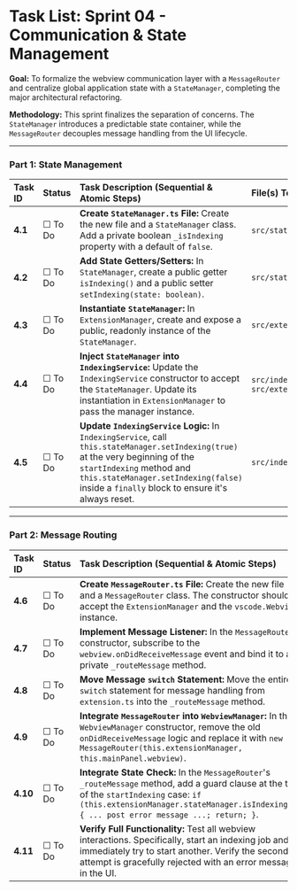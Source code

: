 # Task List: Sprint 04 - Communication & State Management

**Goal:** To formalize the webview communication layer with a `MessageRouter` and centralize global application state with a `StateManager`, completing the major architectural refactoring.

**Methodology:** This sprint finalizes the separation of concerns. The `StateManager` introduces a predictable state container, while the `MessageRouter` decouples message handling from the UI lifecycle.

---

### **Part 1: State Management**

| Task ID | Status | Task Description (Sequential & Atomic Steps) | File(s) To Modify |
| :--- | :--- | :--- | :--- |
| **4.1** | ☐ To Do | **Create `StateManager.ts` File:** Create the new file and a `StateManager` class. Add a private boolean `_isIndexing` property with a default of `false`. | `src/stateManager.ts` (New) |
| **4.2** | ☐ To Do | **Add State Getters/Setters:** In `StateManager`, create a public getter `isIndexing()` and a public setter `setIndexing(state: boolean)`. | `src/stateManager.ts` |
| **4.3** | ☐ To Do | **Instantiate `StateManager`:** In `ExtensionManager`, create and expose a public, readonly instance of the `StateManager`. | `src/extensionManager.ts` |
| **4.4** | ☐ To Do | **Inject `StateManager` into `IndexingService`:** Update the `IndexingService` constructor to accept the `StateManager`. Update its instantiation in `ExtensionManager` to pass the manager instance. | `src/indexing/indexingService.ts`, `src/extensionManager.ts` |
| **4.5** | ☐ To Do | **Update `IndexingService` Logic:** In `IndexingService`, call `this.stateManager.setIndexing(true)` at the very beginning of the `startIndexing` method and `this.stateManager.setIndexing(false)` inside a `finally` block to ensure it's always reset. | `src/indexing/indexingService.ts` |

---

### **Part 2: Message Routing**

| Task ID | Status | Task Description (Sequential & Atomic Steps) | File(s) To Modify |
| :--- | :--- | :--- | :--- |
| **4.6** | ☐ To Do | **Create `MessageRouter.ts` File:** Create the new file and a `MessageRouter` class. The constructor should accept the `ExtensionManager` and the `vscode.Webview` instance. | `src/messageRouter.ts` (New) |
| **4.7** | ☐ To Do | **Implement Message Listener:** In the `MessageRouter` constructor, subscribe to the `webview.onDidReceiveMessage` event and bind it to a private `_routeMessage` method. | `src/messageRouter.ts` |
| **4.8** | ☐ To Do | **Move Message `switch` Statement:** Move the entire `switch` statement for message handling from `extension.ts` into the `_routeMessage` method. | `src/messageRouter.ts`, `src/extension.ts` |
| **4.9** | ☐ To Do | **Integrate `MessageRouter` into `WebviewManager`:** In the `WebviewManager` constructor, remove the old `onDidReceiveMessage` logic and replace it with `new MessageRouter(this.extensionManager, this.mainPanel.webview)`. | `src/webviewManager.ts` |
| **4.10**| ☐ To Do | **Integrate State Check:** In the `MessageRouter`'s `_routeMessage` method, add a guard clause at the top of the `startIndexing` case: `if (this.extensionManager.stateManager.isIndexing()) { ... post error message ...; return; }`. | `src/messageRouter.ts` |
| **4.11**| ☐ To Do | **Verify Full Functionality:** Test all webview interactions. Specifically, start an indexing job and immediately try to start another. Verify the second attempt is gracefully rejected with an error message in the UI. | `(Manual Test)` |
